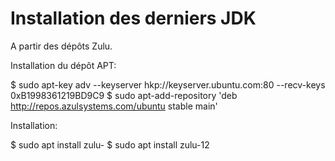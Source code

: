 # Installation des derniers JDK

A partir des dépôts Zulu.


Installation du dépôt APT:

  $ sudo apt-key adv --keyserver hkp://keyserver.ubuntu.com:80 --recv-keys 0xB1998361219BD9C9
  $ sudo apt-add-repository 'deb http://repos.azulsystems.com/ubuntu stable main'


Installation:

  $ sudo apt install zulu-<version>
  $ sudo apt install zulu-12

